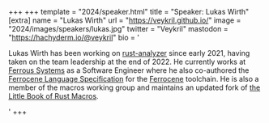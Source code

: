 +++
+++
template = "2024/speaker.html"
title = "Speaker: Lukas Wirth"
[extra]
  name = "Lukas Wirth"
  url = "https://veykril.github.io/"
  image = "2024/images/speakers/lukas.jpg"
  twitter = "Veykril"
  mastodon = "https://hachyderm.io/@veykril"
  bio = '<p>Lukas Wirth has been working on <a href="https://github.com/rust-lang/rust-analyzer/">rust-analyzer</a> since early 2021, having taken on the team leadership at the end of 2022. He currently works at <a href="https://ferrous-systems.com">Ferrous Systems</a> as a Software Engineer where he also co-authored the <a href="https://github.com/ferrocene/specification/">Ferrocene Language Specification</a> for the <a href="https://ferrocene.dev/">Ferrocene</a> toolchain. He is also a member of the macros working group and maintains an updated fork of <a href="https://github.com/Veykril/tlborm">the Little Book of Rust Macros</a>.</p>'
+++
